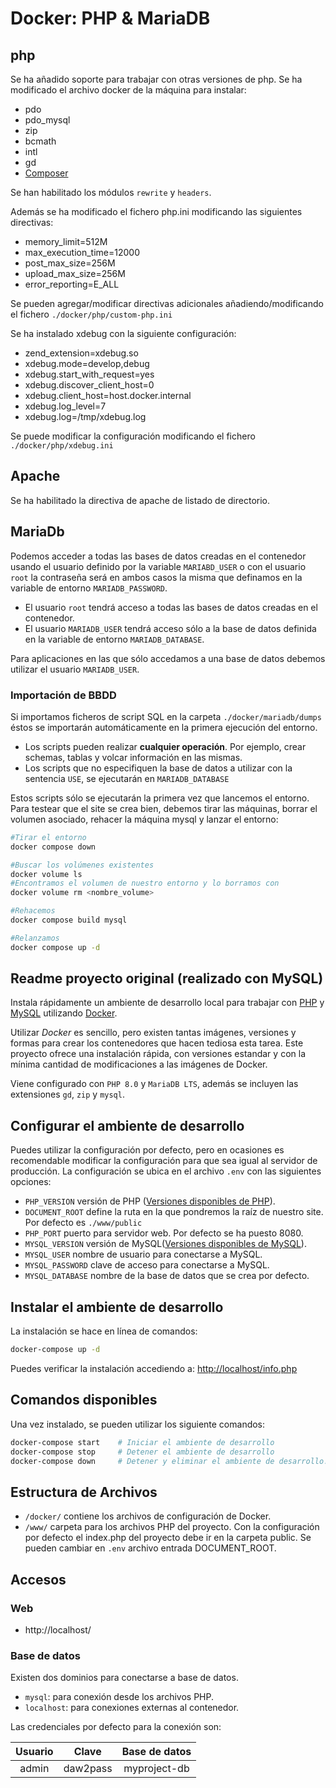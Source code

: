# Docker: PHP & MariaDB

## php
Se ha añadido soporte para trabajar con otras versiones de php. Se ha modificado el archivo docker de la máquina para instalar:

* pdo
* pdo_mysql
* zip
* bcmath
* intl
* gd
* [Composer](https://getcomposer.org/)

Se han habilitado los módulos `rewrite` y `headers`. 

Además se ha modificado el fichero php.ini modificando las siguientes directivas:

* memory_limit=512M
* max_execution_time=12000
* post_max_size=256M
* upload_max_size=256M
* error_reporting=E_ALL

Se pueden agregar/modificar directivas adicionales añadiendo/modificando el fichero `./docker/php/custom-php.ini`

Se ha instalado xdebug con la siguiente configuración:

* zend_extension=xdebug.so
* xdebug.mode=develop,debug
* xdebug.start_with_request=yes
* xdebug.discover_client_host=0
* xdebug.client_host=host.docker.internal
* xdebug.log_level=7
* xdebug.log=/tmp/xdebug.log

Se puede modificar la configuración modificando el fichero `./docker/php/xdebug.ini`

## Apache
Se ha habilitado la directiva de apache de listado de directorio.

## MariaDb
Podemos acceder a todas las bases de datos creadas en el contenedor usando el usuario definido por la variable `MARIABD_USER` o con el usuario `root` la contraseña será en ambos casos la misma que definamos en la variable de entorno `MARIADB_PASSWORD`.

* El usuario `root` tendrá acceso a todas las bases de datos creadas en el contenedor.
* El usuario `MARIADB_USER` tendrá acceso sólo a la base de datos definida en la variable de entorno `MARIADB_DATABASE`.

Para aplicaciones en las que sólo accedamos a una base de datos debemos utilizar el usuario `MARIADB_USER`.

### Importación de BBDD

Si importamos ficheros de script SQL en la carpeta `./docker/mariadb/dumps` éstos se importarán automáticamente en la primera ejecución del entorno.

* Los scripts pueden realizar **cualquier operación**. Por ejemplo, crear schemas, tablas y volcar información en las mismas.
* Los scripts que no especifiquen la base de datos a utilizar con la sentencia `USE`, se ejecutarán en `MARIADB_DATABASE`

Estos scripts sólo se ejecutarán la primera vez que lancemos el entorno. Para testear que el site se crea bien, debemos tirar las máquinas, borrar el volumen asociado, rehacer la máquina mysql y lanzar el entorno:
```zsh
#Tirar el entorno
docker compose down

#Buscar los volúmenes existentes
docker volume ls
#Encontramos el volumen de nuestro entorno y lo borramos con 
docker volume rm <nombre_volume>

#Rehacemos
docker compose build mysql

#Relanzamos
docker compose up -d
```



Readme proyecto original (realizado con MySQL)
---

Instala rápidamente un ambiente de desarrollo local para trabajar con [PHP](https://www.php.net/) y [MySQL](https://www.mysql.com/) utilizando [Docker](https://www.docker.com). 

Utilizar *Docker* es sencillo, pero existen tantas imágenes, versiones y formas para crear los contenedores que hacen tediosa esta tarea. Este proyecto ofrece una instalación rápida, con versiones estandar y con la mínima cantidad de modificaciones a las imágenes de Docker. 

Viene configurado con  `PHP 8.0` y `MariaDB LTS`, además se incluyen las extensiones `gd`, `zip` y `mysql`.

## Configurar el ambiente de desarrollo

Puedes utilizar la configuración por defecto, pero en ocasiones es recomendable modificar la configuración para que sea igual al servidor de producción. La configuración se ubica en el archivo `.env` con las siguientes opciones:

* `PHP_VERSION` versión de PHP ([Versiones disponibles de PHP](https://github.com/docker-library/docs/blob/master/php/README.md#supported-tags-and-respective-dockerfile-links)).
* `DOCUMENT_ROOT` define la ruta en la que pondremos la raíz de nuestro site. Por defecto es `./www/public`
* `PHP_PORT` puerto para servidor web. Por defecto se ha puesto 8080.
* `MYSQL_VERSION` versión de MySQL([Versiones disponibles de MySQL](https://hub.docker.com/_/mysql)).
* `MYSQL_USER` nombre de usuario para conectarse a MySQL.
* `MYSQL_PASSWORD` clave de acceso para conectarse a MySQL.
* `MYSQL_DATABASE` nombre de la base de datos que se crea por defecto.

## Instalar el ambiente de desarrollo

La instalación se hace en línea de comandos:

```zsh
docker-compose up -d
```
Puedes verificar la instalación accediendo a: [http://localhost/info.php](http://localhost/info.php)

## Comandos disponibles

Una vez instalado, se pueden utilizar los siguiente comandos:

```zsh
docker-compose start    # Iniciar el ambiente de desarrollo
docker-compose stop     # Detener el ambiente de desarrollo
docker-compose down     # Detener y eliminar el ambiente de desarrollo.
```

## Estructura de Archivos

* `/docker/` contiene los archivos de configuración de Docker.
* `/www/` carpeta para los archivos PHP del proyecto. Con la configuración por defecto el index.php del proyecto debe ir en la carpeta public. Se pueden cambiar en `.env` archivo entrada DOCUMENT_ROOT.

## Accesos

### Web

* http://localhost/

### Base de datos

Existen dos dominios para conectarse a base de datos.

* `mysql`: para conexión desde los archivos PHP.
* `localhost`: para conexiones externas al contenedor.

Las credenciales por defecto para la conexión son:

| Usuario | Clave | Base de datos |
|:---:|:---:|:---:|
| admin | daw2pass | myproject-db |
